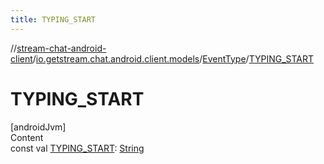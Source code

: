 ```yaml
---
title: TYPING_START
---
```

//[stream-chat-android-client](../../../index.md)/[io.getstream.chat.android.client.models](../index.md)/[EventType](index.md)/[TYPING_START](TYPING_START.md)



# TYPING_START  
[androidJvm]  
Content  
const val [TYPING_START](TYPING_START.md): [String](https://kotlinlang.org/api/latest/jvm/stdlib/kotlin/-string/index.html)  



